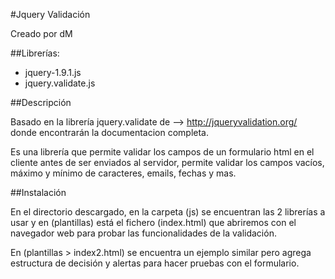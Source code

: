 #Jquery Validación

Creado por dM

##Librerías:

- jquery-1.9.1.js
- jquery.validate.js

##Descripción

Basado en la librería jquery.validate
de --> http://jqueryvalidation.org/
donde encontrarán la documentacion completa.

Es una librería que permite validar
los campos de un formulario html en el cliente
antes de ser enviados al servidor, permite
validar los campos vacíos, máximo y mínimo de 
caracteres, emails, fechas y mas.

##Instalación

En el directorio descargado, en la carpeta
(js) se encuentran las 2 librerías a usar
y en (plantillas) está el fichero (index.html)
que abriremos con el navegador web para probar
las funcionalidades de la validación.

En (plantillas > index2.html) se encuentra un ejemplo similar
pero agrega estructura de decisión y alertas
para hacer pruebas con el formulario.